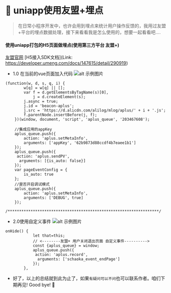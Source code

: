 # :fox_face: uniapp使用友盟+埋点



>在日常小程序开发中，也许会用到埋点来统计用户操作反馈的，我用过友盟+平台的埋点数据处理，接下来看看我是怎么使用的，想要一起看看吧....

#### 使用uniapp打包的H5页面做埋点(使用第三方平台 友盟+)  
[友盟官网](https://mp.umeng.com/analysis/62b9873d88ccdf4b7eaee1b1/conversion/custom-event)
[H5接入SDK文档](Link: https://developer.umeng.com/docs/147615/detail/290919)

* 1.0 在当前的vue页面加入代码
![alt 示例图片](/img/study/uniapp/uniapp使用友盟+埋点/必要代码.jpg)


```
(function(w, d, s, q, i) {
		w[q] = w[q] || [];
		var f = d.getElementsByTagName(s)[0],
			j = d.createElement(s);
		j.async = true;
		j.id = 'beacon-aplus';
		j.src = 'https://d.alicdn.com/alilog/mlog/aplus/' + i + '.js';
		f.parentNode.insertBefore(j, f);
	})(window, document, 'script', 'aplus_queue', '203467608');
	
	//集成应用的appKey
	aplus_queue.push({
		action: 'aplus.setMetaInfo',
		arguments: ['appKey', '62b9873d88ccdf4b7eaee1b1']
	});
	aplus_queue.push({
	 action: 'aplus.sendPV',
	  arguments: [{is_auto: false}]
	});
	var pageEventConfig = {
		is_auto: true
	};
	//是否开启调试模式 
	aplus_queue.push({
		action: 'aplus.setMetaInfo',
		arguments: ['DEBUG', true]
	});
	/******************************************************************/

```

* 2.0使用自定义事件
![alt 示例图片](/img/study/uniapp/uniapp使用友盟+埋点/事件.jpg)

```
onHide() {
			let that=this;
			// <--------友盟+ 用户关闭退出页面 自定义事件---------->
			const {aplus_queue} = window;
			aplus_queue.push({
			 action: 'aplus.record',
			  arguments: ['schaoka_event_endPage']
			});
		},
```


* 好了，以上的总结就到此为止了，如果`有疑问可以不问`也可以联系作者。咱们下期再见! Good bye! 🌸